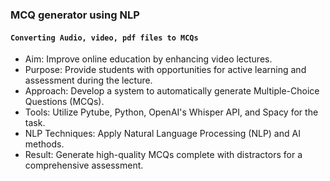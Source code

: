 ### MCQ generator using NLP
#### `Converting Audio, video, pdf files to MCQs `
- Aim: Improve online education by enhancing video lectures.
- Purpose: Provide students with opportunities for active learning and assessment during the lecture.
- Approach: Develop a system to automatically generate Multiple-Choice Questions (MCQs).
- Tools: Utilize Pytube, Python, OpenAI's Whisper API, and Spacy for the task.
- NLP Techniques: Apply Natural Language Processing (NLP) and AI methods.
- Result: Generate high-quality MCQs complete with distractors for a comprehensive assessment.
